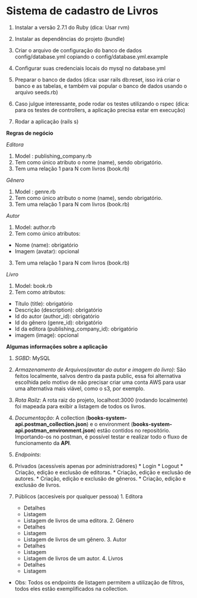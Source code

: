 # **Sistema de cadastro de Livros**

1. Instalar a versão 2.7.1 do Ruby (dica: Usar rvm)

2. Instalar as dependências do projeto (bundle)

3. Criar o arquivo de configuração do banco de dados config/database.yml copiando o config/database.yml.example

4. Configurar suas credenciais locais do mysql no database.yml

5. Preparar o banco de dados (dica: usar rails db:reset, isso irá criar o banco e as tabelas, e também vai popular o banco de dados usando o arquivo seeds.rb)

6. Caso julgue interessante, pode rodar os testes utilizando o rspec (dica: para os testes de controllers, a aplicação precisa estar em execução)

7. Rodar a aplicação (rails s)

**Regras de negócio**

_Editora_
1. Model : publishing_company.rb 
2. Tem como único atributo o nome (name), sendo obrigatório.
3. Tem uma relação 1 para N com livros (book.rb)

_Gênero_
1. Model : genre.rb
2. Tem como único atributo o nome (name), sendo obrigatório.
3. Tem uma relação 1 para N com livros (book.rb)

_Autor_
1. Model: author.rb
2. Tem como único atributos:
  * Nome (name): obrigatório
  * Imagem (avatar): opcional
3. Tem uma relação 1 para N com livros (book.rb)

_Livro_
1. Model: book.rb
2. Tem como atributos:
  * Título (title): obrigatório
  * Descrição (description): obrigatório
  * Id do autor (author_id): obrigatório
  * Id do gênero (genre_id): obrigatório
  * Id da editora (publishing_company_id): obrigatório
  * imagem (image): opcional

**Algumas informações sobre a aplicação**

1. _SGBD_: MySQL
2. _Armazenamento de Arquivos(avatar do autor e imagem do livro)_: São feitos localmente, salvos dentro da pasta public, essa foi alternativa escolhida pelo motivo de não precisar criar uma conta AWS para usar uma alternativa mais viável, como o s3, por exemplo.
3. _Rota Railz_: A rota raiz do projeto, localhost:3000 (rodando localmente) foi mapeada para exibir a listagem de todos os livros.
4. _Documentação_: A collection (**books-system-api.postman_collection.json**) e o environment (**books-system-api.postman_environment.json**) estão contidos no repositório. Importando-os no postman, é possível testar e realizar todo o fluxo de funcionamento da **API**.
5. _Endpoints_:
  1. Privados (acessíveis apenas por administradores)
    * Login
    * Logout
    * Criação, edição e exclusão de editoras.
    * Criação, edição e exclusão de autores.
    * Criação, edição e exclusão de gêneros.
    * Criação, edição e exclusão de livros.

  2. Públicos (accesíveis por qualquer pessoa)
    1. Editora
      * Detalhes
      * Listagem
      * Listagem de livros de uma editora.
    2. Gênero
      * Detalhes
      * Listagem
      * Listagem de livros de um gênero.
    3. Autor
      * Detalhes
      * Listagem
      * Listagem de livros de um autor.
    4. Livros
      * Detalhes
      * Listagem
    
  * Obs: Todos os endpoints de listagem permitem a utilização de filtros, todos eles estão exemplificados na collection.